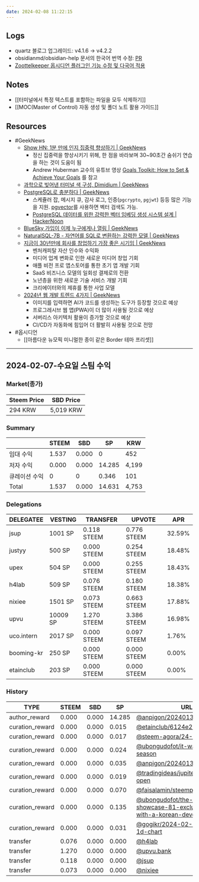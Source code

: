 ```yaml
---
date: 2024-02-08 11:22:15
---
```


## Logs
- quartz 블로그 업그레이드: v4.1.6 → v4.2.2
- obsidianmd/obsidian-help 문서의 한국어 번역 수정: [PR](https://github.com/obsidianmd/obsidian-help/pull/675)
- [Zoottelkeeper 옵시디언 플러그인 기능 수정 및 다국어 적용](https://github.com/anpigon/zoottelkeeper-obsidian-plugin)

## Notes
- [[터미널에서 특정 텍스트를 포함하는 파일을 모두 삭제하기]]
- [[MOC(Master of Control) 자동 생성 및 폴더 노트 활용 가이드]]

## Resources
- #GeekNews 
	- [Show HN: 1분 만에 인지 집중력 향상하기  | GeekNews](https://news.hada.io/topic?id=13256)
		- 정신 집중력을 향상시키기 위해, 한 점을 바라보며 30~90초간 숨쉬기 연습을 하는 것이 도움이 됨
		- Andrew Huberman 교수의 유튜브 영상 [Goals Toolkit: How to Set & Achieve Your Goals](https://www.youtube.com/watch?v=CrtR12PBKb0&t=3367s) 를 참고
	- [과학으로 빚어낸 터미널 색 구성, Dimidium | GeekNews](https://news.hada.io/topic?id=13250)
	- [PostgreSQL로 충분하다 | GeekNews](https://news.hada.io/topic?id=13231)
		- 스케쥴러 잡, 메시지 큐, 감사 로그, 인증(`pgcrypto`, `pgjwt`) 등등 많은 기능을 지원.  [pgvector](https://github.com/pgvector/pgvector)를 사용하면 벡터 검색도 가능.
		- [PostgreSQL 데이터를 위한 강력한 벡터 임베딩 생성 시스템 설계 | HackerNoon](https://hackernoon.com/ko/PostgreSQL-%EB%8D%B0%EC%9D%B4%ED%84%B0%EB%A5%BC-%EC%9C%84%ED%95%9C-%EA%B0%95%EB%A0%A5%ED%95%9C-%EB%B2%A1%ED%84%B0-%EC%9E%84%EB%B2%A0%EB%94%A9-%EC%83%9D%EC%84%B1-%EC%8B%9C%EC%8A%A4%ED%85%9C-%EC%84%A4%EA%B3%84)
	- [BlueSky 가입이 이제 누구에게나 열림 | GeekNews](https://news.hada.io/topic?id=13253)
	- [NaturalSQL-7B - 자연어를 SQL로 변환하는 강력한 모델  | GeekNews](https://news.hada.io/topic?id=13238)
	- [지금이 30년만에 회사를 창업하기 가장 좋은 시기임 | GeekNews](https://news.hada.io/topic?id=13205)
		- 벤처캐피탈 자산 인수와 수익화
		- 미디어 업계 변화로 인한 새로운 미디어 창업 기회 
		- 애플 비전 프로 앱스토어를 통한 초기 앱 개발 기회
		- SaaS 비즈니스 모델의 일회성 결제로의 전환
		- 노년층을 위한 새로운 기술 서비스 개발 기회
		- 크리에이터와의 제휴를 통한 사업 모델
	- [2024년 웹 개발 트렌드 4가지 | GeekNews](https://news.hada.io/topic?id=13246)
		- 이미지를 입력하면 AI가 코드를 생성하는 도구가 등장할 것으로 예상
		- 프로그레시브 웹 앱(PWA)이 더 많이 사용될 것으로 예상
		- 서버리스 아키텍처 활용이 증가할 것으로 예상
		- CI/CD가 자동화에 힘입어 더 활발히 사용될 것으로 전망
- #옵시디언
	- [[아름다운 뉴모픽 미니멀한 종이 같은 Border 테마 프리셋]]

---

## 2024-02-07-수요일 스팀 수익

### Market(종가)
| Steem Price | SBD Price |
| --- | --- |
| 294 KRW | 5,019 KRW |

### Summary
| | STEEM | SBD | SP | KRW |
| --- | --- | --- | --- |--- |
| 임대 수익 | 1.537 | 0.000 | 0 | 452 |
| 저자 수익 | 0.000 | 0.000 | 14.285 | 4,199 |
| 큐레이션 수익 | 0 | 0 | 0.346 | 101 |
| Total | 1.537 | 0.000 | 14.631 | 4,753 |

### Delegations
| DELEGATEE | VESTING | TRANSFER | UPVOTE | APR |
| --- | --- | --- | --- | --- |
| jsup | 1001 SP | 0.118 STEEM | 0.776 STEEM | 32.59% |
| justyy | 500 SP | 0.000 STEEM | 0.254 STEEM | 18.48% |
| upex | 504 SP | 0.000 STEEM | 0.255 STEEM | 18.43% |
| h4lab | 509 SP | 0.076 STEEM | 0.180 STEEM | 18.38% |
| nixiee | 1501 SP | 0.073 STEEM | 0.663 STEEM | 17.88% |
| upvu | 10009 SP | 1.270 STEEM | 3.386 STEEM | 16.98% |
| uco.intern | 2017 SP | 0.000 STEEM | 0.097 STEEM | 1.76% |
| booming-kr | 250 SP | 0.000 STEEM | 0.000 STEEM | 0.00% |
| etainclub | 203 SP | 0.000 STEEM | 0.000 STEEM | 0.00% |

### History
| TYPE | STEEM | SBD | SP | URL |
| --- | --- | --- | --- | --- |
| author_reward | 0.000 | 0.000 | 14.285 | [@anpigon/20240131t114705460z](https://steemit.com/@anpigon/20240131t114705460z) |
| curation_reward | 0.000 | 0.000 | 0.015 | [@etainclub/6124e2-ai](https://steemit.com/@etainclub/6124e2-ai) |
| curation_reward | 0.000 | 0.000 | 0.017 | [@steem-agora/24-1-31](https://steemit.com/@steem-agora/24-1-31) |
| curation_reward | 0.000 | 0.000 | 0.024 | [@ubongudofot/it-was-a-sick-season](https://steemit.com/@ubongudofot/it-was-a-sick-season) |
| curation_reward | 0.000 | 0.000 | 0.035 | [@anpigon/20240131t114705460z](https://steemit.com/@anpigon/20240131t114705460z) |
| curation_reward | 0.000 | 0.000 | 0.019 | [@tradingideas/jupiter-claim-page-open](https://steemit.com/@tradingideas/jupiter-claim-page-open) |
| curation_reward | 0.000 | 0.000 | 0.070 | [@faisalamin/steempro-x-nextauth](https://steemit.com/@faisalamin/steempro-x-nextauth) |
| curation_reward | 0.000 | 0.000 | 0.135 | [@ubongudofot/the-interview-showcase-81-exclusive-talk-with-a-korean-developer-blogger](https://steemit.com/@ubongudofot/the-interview-showcase-81-exclusive-talk-with-a-korean-developer-blogger) |
| curation_reward | 0.000 | 0.000 | 0.031 | [@gogikr/2024-02-01-btcusdt-1d-chart](https://steemit.com/@gogikr/2024-02-01-btcusdt-1d-chart) |
| transfer | 0.076 | 0.000 | 0.000 | [@h4lab](https://steemit.com/@h4lab) |
| transfer | 1.270 | 0.000 | 0.000 | [@upvu.bank](https://steemit.com/@upvu.bank) |
| transfer | 0.118 | 0.000 | 0.000 | [@jsup](https://steemit.com/@jsup) |
| transfer | 0.073 | 0.000 | 0.000 | [@nixiee](https://steemit.com/@nixiee) |




